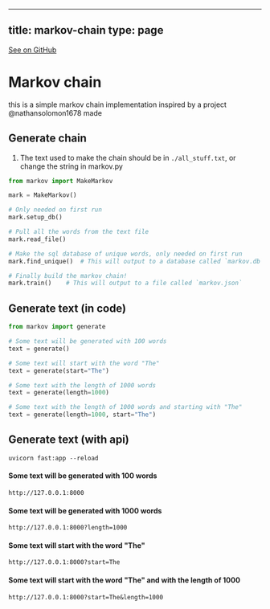 
---
title: markov-chain
type: page
---

[See on GitHub](https://github.com/jakeroggenbuck/markov-chain/)

# Markov chain
this is a simple markov chain implementation inspired by a project @nathansolomon1678 made

## Generate chain
1. The text used to make the chain should be in `./all_stuff.txt`, or change the string in markov.py

```py
from markov import MakeMarkov

mark = MakeMarkov()

# Only needed on first run
mark.setup_db()

# Pull all the words from the text file
mark.read_file()

# Make the sql database of unique words, only needed on first run
mark.find_unique()	# This will output to a database called `markov.db`

# Finally build the markov chain!
mark.train()	# This will output to a file called `markov.json`
```

## Generate text (in code)
```py
from markov import generate

# Some text will be generated with 100 words
text = generate()

# Some text will start with the word "The"
text = generate(start="The")

# Some text with the length of 1000 words
text = generate(length=1000)

# Some text with the length of 1000 words and starting with "The"
text = generate(length=1000, start="The")
```

## Generate text (with api)
```
uvicorn fast:app --reload
```

#### Some text will be generated with 100 words
```
http://127.0.0.1:8000
```

#### Some text will be generated with 1000 words
```
http://127.0.0.1:8000?length=1000
```

#### Some text will start with the word "The"
```
http://127.0.0.1:8000?start=The
```

#### Some text will start with the word "The" and with the length of 1000
```
http://127.0.0.1:8000?start=The&length=1000
```
